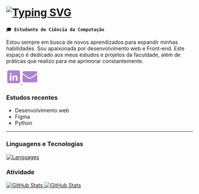# [![Typing SVG](https://readme-typing-svg.demolab.com?font=Fira+Code&weight=500&size=22&letterSpacing=1px&duration=4000&pause=1000&color=ae82ce&vCenter=true&width=430&lines=Ol%C3%A1%2C+me+chamo+Amanda+Prampero!;Seja+bem+vindo!+:%29)](https://git.io/typing-svg)

**`🎓 Estudante de Ciência da Computação `**

Estou sempre em busca de novos aprendizados para expandir minhas habilidades. Sou apaixonada por desenvolvimento web e Front-end. Este espaço é dedicado aos meus estudos e projetos da faculdade, além de práticas que realizo para me aprimorar constantemente.

<p align="left">
  <a href="www.linkedin.com/in/amanda-prampero"><img width="40px" alt="LinkedIn" title="LinkedIn" src="images\linkedin (1).png"/>
  </a>
  <a href="mailto:amandapramperomendes@gmail.com"><img width="40px" alt="Email" title="Email" src="images\email.png"/></a>
</p>

### Estudos recentes
- Desenvolvimento web
- Figma
- Python

---

### Linguagens e Tecnologias
[![Languages](https://skillicons.dev/icons?i=c,html,css,javascript,java,figma,python,github,git)](https://skillicons.dev)


### Atividade

<div>
  <a href="https://github.com/amandaprampero">
  <img 
    alt="GitHub Stats" 
    height="180"
    src="https://github-readme-stats.vercel.app/api?username=amandaprampero&show_icons=true&theme=material-palenight&include_all_commits=true&locale=pt-br" 
  />
  <img 
    alt="GitHub Stats" 
    height="180" 
    src="https://github-readme-stats.vercel.app/api/top-langs/?username=amandaprampero&theme=material-palenight&layout=compact&custom_title=Tecnologias&langs_count=9" 
  />
</div>
